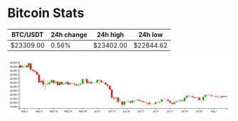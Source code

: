 # Bitcoin Stats

BTC/USDT|24h change|24h high|24h low|
|---|---|---|---|
|$23309.00|0.56%|$23402.00|$22844.62|

<img src="./chart.svg">
